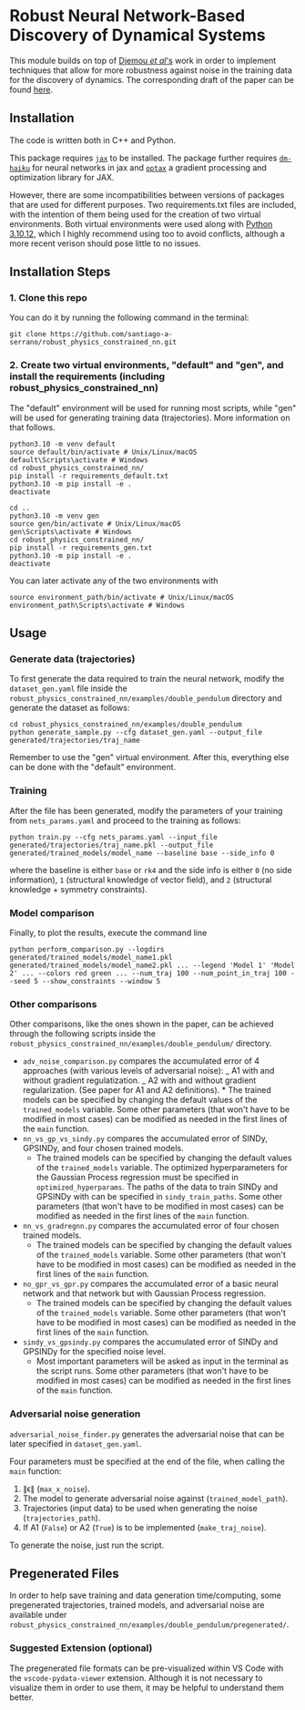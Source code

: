 # Robust Neural Network-Based Discovery of Dynamical Systems

This module builds on top of [Djemou _et al_'s](https://github.com/wuwushrek/physics_constrained_nn) work in order to implement techniques that allow for more robustness against noise in the training data for the discovery of dynamics. The corresponding draft of the paper can be found [here](Paper.pdf).

## Installation

The code is written both in C++ and Python.

This package requires [`jax`](https://github.com/google/jax) to be installed. The package further requires [`dm-haiku`](https://github.com/deepmind/dm-haiku) for neural networks in jax and [`optax`](https://github.com/deepmind/optax) a gradient processing and optimization library for JAX.

However, there are some incompatibilities between versions of packages that are used for different purposes. Two requirements.txt files are included, with the intention of them being used for the creation of two virtual environments. Both virtual environments were used along with [Python 3.10.12](https://www.python.org/ftp/python/3.10.12/Python-3.10.12.tgz), which I highly recommend using too to avoid conflicts, although a more recent verison should pose little to no issues.

## Installation Steps

### 1. Clone this repo

You can do it by running the following command in the terminal:

```
git clone https://github.com/santiago-a-serrano/robust_physics_constrained_nn.git
```

### 2. Create two virtual environments, "default" and "gen", and install the requirements (including robust_physics_constrained_nn)

The "default" environment will be used for running most scripts, while "gen" will be used for generating training data (trajectories). More information on that follows.

```
python3.10 -m venv default
source default/bin/activate # Unix/Linux/macOS
default\Scripts\activate # Windows
cd robust_physics_constrained_nn/
pip install -r requirements_default.txt
python3.10 -m pip install -e .
deactivate
```

```
cd ..
python3.10 -m venv gen
source gen/bin/activate # Unix/Linux/macOS
gen\Scripts\activate # Windows
cd robust_physics_constrained_nn/
pip install -r requirements_gen.txt
python3.10 -m pip install -e .
deactivate
```

You can later activate any of the two environments with

```
source environment_path/bin/activate # Unix/Linux/macOS
environment_path\Scripts\activate # Windows
```

## Usage

### Generate data (trajectories)

To first generate the data required to train the neural network, modify the `dataset_gen.yaml` file inside the `robust_physics_constrained_nn/examples/double_pendulum` directory and generate the dataset as follows:

```
cd robust_physics_constrained_nn/examples/double_pendulum
python generate_sample.py --cfg dataset_gen.yaml --output_file generated/trajectories/traj_name
```

Remember to use the "gen" virtual environment. After this, everything else can be done with the "default" environment.

### Training

After the file has been generated, modify the parameters of your training from `nets_params.yaml` and proceed to the training as follows:

```
python train.py --cfg nets_params.yaml --input_file generated/trajectories/traj_name.pkl --output_file generated/trained_models/model_name --baseline base --side_info 0
```

where the baseline is either `base` or `rk4` and the side info is either `0` (no side information), `1` (structural knowledge of vector field), and `2` (structural knowledge + symmetry constraints).

### Model comparison

Finally, to plot the results, execute the command line

```
python perform_comparison.py --logdirs generated/trained_models/model_name1.pkl generated/trained_models/model_name2.pkl ... --legend 'Model 1' 'Model 2' ... --colors red green ... --num_traj 100 --num_point_in_traj 100 --seed 5 --show_constraints --window 5
```

### Other comparisons

Other comparisons, like the ones shown in the paper, can be achieved through the following scripts inside the `robust_physics_constrained_nn/examples/double_pendulum/` directory.

- `adv_noise_comparison.py` compares the accumulated error of 4 approaches (with various levels of adversarial noise):
  _ A1 with and without gradient regulatization.
  _ A2 with and without gradient regularization.
  (See paper for A1 and A2 definitions). \* The trained models can be specified by changing the default values of the `trained_models` variable. Some other parameters (that won't have to be modified in most cases) can be modified as needed in the first lines of the `main` function.
- `nn_vs_gp_vs_sindy.py` compares the accumulated error of SINDy, GPSINDy, and four chosen trained models.
  - The trained models can be specified by changing the default values of the `trained_models` variable. The optimized hyperparameters for the Gaussian Process regression must be specified in `optimized_hyperparams`. The paths of the data to train SINDy and GPSINDy with can be specified in `sindy_train_paths`. Some other parameters (that won't have to be modified in most cases) can be modified as needed in the first lines of the `main` function.
- `nn_vs_gradregnn.py` compares the accumulated error of four chosen trained models.
  - The trained models can be specified by changing the default values of the `trained_models` variable. Some other parameters (that won't have to be modified in most cases) can be modified as needed in the first lines of the `main` function.
- `no_gpr_vs_gpr.py` compares the accumulated error of a basic neural network and that network but with Gaussian Process regression.
  - The trained models can be specified by changing the default values of the `trained_models` variable. Some other parameters (that won't have to be modified in most cases) can be modified as needed in the first lines of the `main` function.
- `sindy_vs_gpsindy.py` compares the accumulated error of SINDy and GPSINDy for the specified noise level.
  - Most important parameters will be asked as input in the terminal as the script runs. Some other parameters (that won't have to be modified in most cases) can be modified as needed in the first lines of the `main` function.

### Adversarial noise generation

`adversarial_noise_finder.py` generates the adversarial noise that can be later specified in `dataset_gen.yaml`.

Four parameters must be specified at the end of the file, when calling the `main` function:

1. ∥ϵ∥ (`max_x_noise`).
2. The model to generate adversarial noise against (`trained_model_path`).
3. Trajectories (input data) to be used when generating the noise (`trajectories_path`).
4. If A1 (`False`) or A2 (`True`) is to be implemented (`make_traj_noise`).

To generate the noise, just run the script.

## Pregenerated Files

In order to help save training and data generation time/computing, some pregenerated trajectories, trained models, and adversarial noise are available under `robust_physics_constrained_nn/examples/double_pendulum/pregenerated/`.

### Suggested Extension (optional)

The pregenerated file formats can be pre-visualized within VS Code with the `vscode-pydata-viewer` extension. Although it is not necessary to visualize them in order to use them, it may be helpful to understand them better.
